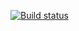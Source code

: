 [![Build status](https://ci.appveyor.com/api/projects/status/ajutjno0vs9h9px2?svg=true)](https://ci.appveyor.com/project/JuliaSiberia/change-of-date)